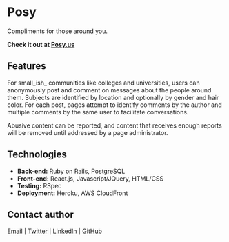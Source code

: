 # Posy
Compliments for those around you.

**Check it out at [Posy.us](http://www.posy.us/demo)**

## Features
For small_ish_ communities like colleges and universities, users can anonymously post and comment on messages about the people around them.  Subjects are identified by location and optionally by gender and hair color. For each post, pages attempt to identify comments by the author and multiple comments by the same user to facilitate conversations.

Abusive content can be reported, and content that receives enough reports will be removed until addressed by a page administrator.

## Technologies
* **Back-end:** Ruby on Rails, PostgreSQL
* **Front-end:** React.js, Javascript/JQuery, HTML/CSS
* **Testing:** RSpec
* **Deployment:** Heroku, AWS CloudFront

## Contact author
[Email](mailto:wilchandler2@gmail.com) | [Twitter](https://twitter.com/wil_chandler) | [LinkedIn](http://www.linkedin.com/in/wilchandler) | [GitHub](https://github.com/wilchandler)  
